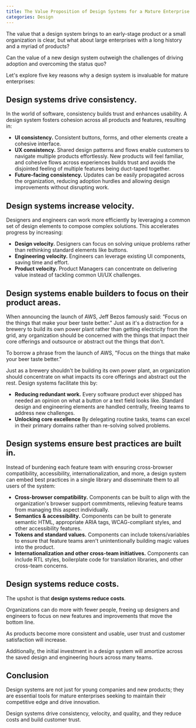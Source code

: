 ```yaml
---
title: The Value Proposition of Design Systems for a Mature Enterprise
categories: Design
---
```


The value that a design system brings to an early-stage product or a small organization is clear, but what about large enterprises with a long history and a myriad of products?

Can the value of a new design system outweigh the challenges of driving adoption and overcoming the status quo? 

Let's explore five key reasons why a design system is invaluable for mature enterprises:

## Design systems drive consistency.

In the world of software, consistency builds trust and enhances usability. A design system fosters cohesion across all products and features, resulting in:

- **UI consistency.** Consistent buttons, forms, and other elements create a cohesive interface.
- **UX consistency.** Shared design patterns and flows enable customers to navigate multiple products effortlessly. New products will feel familiar, and cohesive flows across experiences builds trust and avoids the disjointed feeling of multiple features being duct-taped together.
- **Future-facing consistency.** Updates can be easily propagated across the organization, reducing adoption hurdles and allowing design improvements without disrupting work.

## Design systems increase velocity.

Designers and engineers can work more efficiently by leveraging a common set of design elements to compose complex solutions. This accelerates progress by increasing:

- **Design velocity.** Designers can focus on solving unique problems rather than rethinking standard elements like buttons.
- **Engineering velocity.** Engineers can leverage existing UI components, saving time and effort.
- **Product velocity.** Product Managers can concentrate on delivering value instead of tackling common UI/UX challenges.

## Design systems enable builders to focus on their product areas.

When announcing the launch of AWS, Jeff Bezos famously said: “Focus on the things that make your beer taste better." Just as it's a distraction for a brewery to build its own power plant rather than getting electricity from the grid, any organization should be concerned with the things that impact their core offerings and outsource or abstract out the things that don't.

To borrow a phrase from the launch of AWS, "Focus on the things that make your beer taste better."

Just as a brewery shouldn't be building its own power plant, an organization should concentrate on what impacts its core offerings and abstract out the rest. Design systems facilitate this by:

- **Reducing redundant work.** Every software product ever shipped has needed an opinion on what a button or a text field looks like. Standard design and engineering elements are handled centrally, freeing teams to address new challenges.
- **Unlocking core excellence** By delegating routine tasks, teams can excel in their primary domains rather than re-solving solved problems.

## Design systems ensure best practices are built in.

Instead of burdening each feature team with ensuring cross-browser compatibility, accessibility, internationalization, and more, a design system can embed best practices in a single library and disseminate them to all users of the system:

- **Cross-browser compatibility.** Components can be built to align with the organization's browser support commitments, relieving feature teams from managing this aspect individually.
- **Semantics & accessibility.** Components can be built to generate semantic HTML, appropriate ARIA tags, WCAG-compliant styles, and other accessibility features.
- **Tokens and standard values.** Components can include tokens/variables to ensure that feature teams aren't unintentionally building magic values into the product.
- **Internationalization and other cross-team initiatives.** Components can include RTL styles, boilerplate code for translation libraries, and other cross-team concerns.


## Design systems reduce costs.

The upshot is that **design systems reduce costs**.

Organizations can do more with fewer people, freeing up designers and engineers to focus on new features and improvements that move the bottom line.

As products become more consistent and usable, user trust and customer satisfaction will increase.

Additionally, the initial investment in a design system will amortize across the saved design and engineering hours across many teams.

## Conclusion

Design systems are not just for young companies and new products; they are essential tools for mature enterprises seeking to maintain their competitive edge and drive innovation.

Design systems drive consistency, velocity, and quality, and they reduce costs and build customer trust.

